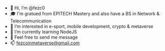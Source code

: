 - 👋 Hi, I’m @fezc0
- 🎓 I'm gratued from EPITECH Mastery and also have a BS in Network & Telecommunication
- 👀 I’m interested in e-sport, mobile development, crypto & metaverse
- 🌱 I’m currently learning NodeJS
- 💞️ Feel free to send me message
- 📫 fezcoinmetaverse@gmail.com

<!---
fezc0/fezc0 is a ✨ special ✨ repository because its `README.md` (this file) appears on your GitHub profile.
You can click the Preview link to take a look at your changes.
--->

